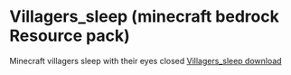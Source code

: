 # Villagers_sleep (minecraft bedrock Resource pack)
Minecraft villagers sleep with their eyes closed
[Villagers_sleep download](https://cdn.discordapp.com/attachments/811544084539637770/886603139086700614/Villagers_sleep.mcpack)
